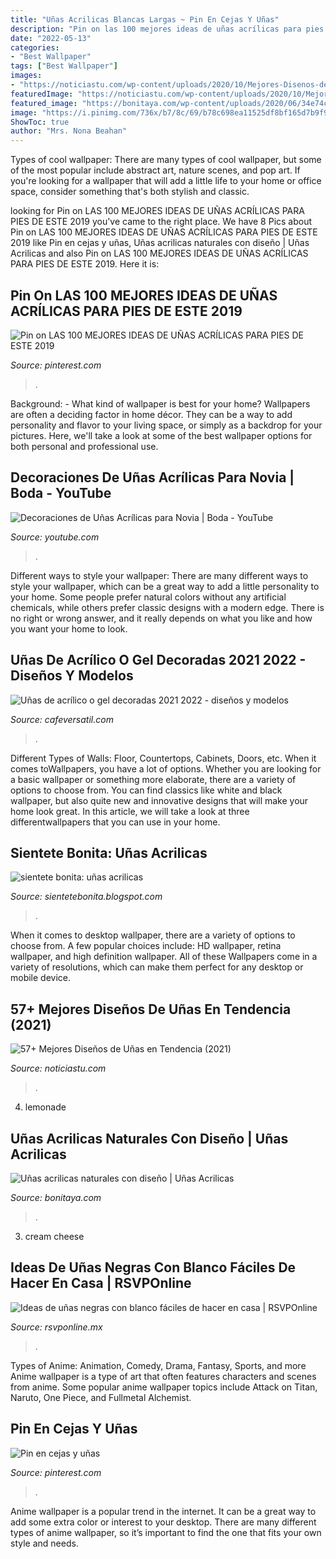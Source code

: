 ```yaml
---
title: "Uñas Acrilicas Blancas Largas ~ Pin En Cejas Y Uñas"
description: "Pin on las 100 mejores ideas de uñas acrílicas para pies de este 2019"
date: "2022-05-13"
categories:
- "Best Wallpaper"
tags: ["Best Wallpaper"]
images:
- "https://noticiastu.com/wp-content/uploads/2020/10/Mejores-Disenos-de-Unas-en-Tendencia-2031.jpg"
featuredImage: "https://noticiastu.com/wp-content/uploads/2020/10/Mejores-Disenos-de-Unas-en-Tendencia-2031.jpg"
featured_image: "https://bonitaya.com/wp-content/uploads/2020/06/34e74c56eb00516b3de6fd369a10731c-768x953.jpg"
image: "https://i.pinimg.com/736x/b7/8c/69/b78c698ea11525df8bf165d7b9f90b88.jpg"
ShowToc: true
author: "Mrs. Nona Beahan"
---
```



Types of cool wallpaper:
There are many types of cool wallpaper, but some of the most popular include abstract art, nature scenes, and pop art. If you're looking for a wallpaper that will add a little life to your home or office space, consider something that's both stylish and classic.

	

		
looking for Pin on LAS 100 MEJORES IDEAS DE UÑAS ACRÍLICAS PARA PIES DE ESTE 2019 you've came to the right place. We have 8 Pics about Pin on LAS 100 MEJORES IDEAS DE UÑAS ACRÍLICAS PARA PIES DE ESTE 2019 like Pin en cejas y uñas, Uñas acrilicas naturales con diseño | Uñas Acrilicas and also Pin on LAS 100 MEJORES IDEAS DE UÑAS ACRÍLICAS PARA PIES DE ESTE 2019. Here it is:
		
    
## Pin On LAS 100 MEJORES IDEAS DE UÑAS ACRÍLICAS PARA PIES DE ESTE 2019

<img loading=lazy src="https://i.pinimg.com/736x/b7/8c/69/b78c698ea11525df8bf165d7b9f90b88.jpg" onerror="this.onerror=null;this.src='https://tse2.mm.bing.net/th?id=OIP.i34mK7H72iJ2-N2mF5IMjAHaKD&amp;pid=15.1';" alt="Pin on LAS 100 MEJORES IDEAS DE UÑAS ACRÍLICAS PARA PIES DE ESTE 2019">

_Source: pinterest.com_

>. 

	

Background: - What kind of wallpaper is best for your home?
Wallpapers are often a deciding factor in home décor. They can be a way to add personality and flavor to your living space, or simply as a backdrop for your pictures. Here, we'll take a look at some of the best wallpaper options for both personal and professional use.

    
## Decoraciones De Uñas Acrílicas Para Novia | Boda - YouTube

<img loading=lazy src="https://i.ytimg.com/vi/sZGhevn_-eY/maxresdefault.jpg" onerror="this.onerror=null;this.src='https://tse1.mm.bing.net/th?id=OIP.iAJYWimUFIJHyhby3AoDCAHaEK&amp;pid=15.1';" alt="Decoraciones de Uñas Acrílicas para Novia | Boda - YouTube">

_Source: youtube.com_

>. 

	

Different ways to style your wallpaper:
There are many different ways to style your wallpaper, which can be a great way to add a little personality to your home. Some people prefer natural colors without any artificial chemicals, while others prefer classic designs with a modern edge. There is no right or wrong answer, and it really depends on what you like and how you want your home to look.

    
## Uñas De Acrílico O Gel Decoradas 2021 2022 - Diseños Y Modelos

<img loading=lazy src="https://cafeversatil.com/wp-content/uploads/2018/11/32_guetzli-3-400x613.jpg" onerror="this.onerror=null;this.src='https://tse2.mm.bing.net/th?id=OIP.lStPwbeTrTXuVfNaCELjwgAAAA&amp;pid=15.1';" alt="Uñas de acrílico o gel decoradas 2021 2022 - diseños y modelos">

_Source: cafeversatil.com_

>. 

	

Different Types of Walls: Floor, Countertops, Cabinets, Doors, etc.
When it comes toWallpapers, you have a lot of options. Whether you are looking for a basic wallpaper or something more elaborate, there are a variety of options to choose from. You can find classics like white and black wallpaper, but also quite new and innovative designs that will make your home look great. In this article, we will take a look at three differentwallpapers that you can use in your home.

    
## Sientete Bonita: Uñas Acrilicas

<img loading=lazy src="http://1.bp.blogspot.com/_SQI63r1cPoM/TUdrHtSNBYI/AAAAAAAAAC8/Prs5ZergFfY/s1600/179074_147630278628253_100001438455106_292194_1168957_n.jpg" onerror="this.onerror=null;this.src='https://tse2.mm.bing.net/th?id=OIP.b3QvE6cUK8Fcy_7KS9GqlQHaFj&amp;pid=15.1';" alt="sientete bonita: uñas acrilicas">

_Source: sientetebonita.blogspot.com_

>. 

	

When it comes to desktop wallpaper, there are a variety of options to choose from. A few popular choices include: HD wallpaper, retina wallpaper, and high definition wallpaper. All of these Wallpapers come in a variety of resolutions, which can make them perfect for any desktop or mobile device. 

    
## 57+ Mejores Diseños De Uñas En Tendencia (2021)

<img loading=lazy src="https://noticiastu.com/wp-content/uploads/2020/10/Mejores-Disenos-de-Unas-en-Tendencia-2031.jpg" onerror="this.onerror=null;this.src='https://tse2.mm.bing.net/th?id=OIP.jSpyEx2UkgEYjw4zwVh87gHaKU&amp;pid=15.1';" alt="57+ Mejores Diseños de Uñas en Tendencia (2021)">

_Source: noticiastu.com_

>. 

	

4. lemonade 

    
## Uñas Acrilicas Naturales Con Diseño | Uñas Acrilicas

<img loading=lazy src="https://bonitaya.com/wp-content/uploads/2020/06/34e74c56eb00516b3de6fd369a10731c-768x953.jpg" onerror="this.onerror=null;this.src='https://tse4.mm.bing.net/th?id=OIP.X1-G-2k89rrzN9GcQ5b1pwHaJM&amp;pid=15.1';" alt="Uñas acrilicas naturales con diseño | Uñas Acrilicas">

_Source: bonitaya.com_

>. 

	

3. cream cheese 

    
## Ideas De Uñas Negras Con Blanco Fáciles De Hacer En Casa | RSVPOnline

<img loading=lazy src="https://cdn2.rsvponline.mx/files/rsvp/styles/serie_image_logo/public/images/galleries/2020/5_foto_del_perfil_de_angelsnails_pefki.jpg" onerror="this.onerror=null;this.src='https://tse4.mm.bing.net/th?id=OIP.69-m-xS2OqEnoCFVh3QUgwHaFj&amp;pid=15.1';" alt="Ideas de uñas negras con blanco fáciles de hacer en casa | RSVPOnline">

_Source: rsvponline.mx_

>. 

	

Types of Anime: Animation, Comedy, Drama, Fantasy, Sports, and more
Anime wallpaper is a type of art that often features characters and scenes from anime. Some popular anime wallpaper topics include Attack on Titan, Naruto, One Piece, and Fullmetal Alchemist.

    
## Pin En Cejas Y Uñas

<img loading=lazy src="https://i.pinimg.com/736x/79/d4/d8/79d4d872f913438be72a1abbaec1ad44.jpg" onerror="this.onerror=null;this.src='https://tse2.mm.bing.net/th?id=OIP.vIhwYPD-1d1geJOxLmYxagAAAA&amp;pid=15.1';" alt="Pin en cejas y uñas">

_Source: pinterest.com_

>. 

	

Anime wallpaper is a popular trend in the internet. It can be a great way to add some extra color or interest to your desktop. There are many different types of anime wallpaper, so it’s important to find the one that fits your own style and needs.


